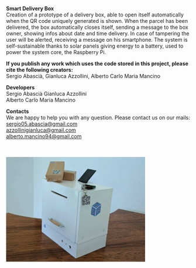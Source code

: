 **Smart Delivery Box** <br/> 
Creation of a prototype of a delivery box, able to open itself automatically when the QR code uniquely generated is shown. When the parcel has been delivered, the box automatically closes itself, sending a message to the box owner, showing infos about date and time delivery.
In case of tampering the user will be alerted, receiving a message on his smartphone.
The system is self-sustainable thanks to solar panels giving energy to a battery, used to power the system core, the Raspberry Pi.


**If you publish any work which uses the code stored in this project, please cite the following creators:** <br/>
Sergio Abascià, Gianluca Azzollini, Alberto Carlo  Maria Mancino

**Developers** <br/>
Sergio Abascià
Gianluca Azzollini  
Alberto Carlo Maria Mancino

**Contacts** <br/>
We are happy to help you with any question. Please contact us on our mails: <br/>
sergio05.abascia@gmail.com <br/>
azzollinigianluca@gmail.com <br/>
alberto.mancino94@gmail.com <br/>

<br/>
<br/>
<img src="https://github.com/azzollinigianluca95/Smart-Delivery-Box/blob/master/Smart%20Delivery%20Box%20Project/Smart_Delivery_Box.jpg" width="380">
